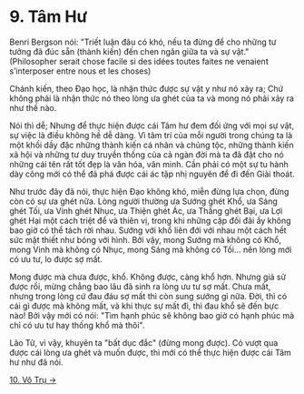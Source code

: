 # 9. Tâm Hư

Benri Bergson nói: "Triết luận đâu có khó, nếu ta đừng để cho những tư tưởng đã
đúc sẵn (thành kiến) đến chen ngăn giữa ta và sự vật." (Philosopher serait chose
facile si des idées toutes faites ne venaient s’interposer entre nous et les
choses)

Chánh kiến, theo Đạo học, là nhận thức được sự vật y như nó xảy ra; Chứ không
phải là nhận thức nó theo lòng ưa ghét của ta và mong nó phải xảy ra như thế
nào.

Nói thì dễ; Nhưng để thực hiện được cái Tâm hư đem đối ứng với mọi sự vật, sự
việc là điều không hề dễ dàng. Vì tâm trí của mỗi người trong chúng ta là một
khối dầy đặc những thành kiến cá nhân và chủng tộc, những thành kiến xã hội và
những tư duy truyền thống của cả ngàn đời mà ta đã đặt cho nó những cái tên rất
tốt đẹp là văn hóa, văn minh. Cần phải có một sự tu hành dày công mới có thể đả 
phá được cái ác tập nhị nguyên để đi đến Giải thoát.

Như trước đây đã nói, thực hiện Đạo không khó, miễn đừng lựa chọn, đừng còn có
sự ưa ghét nữa. Lòng người thường ưa Sướng ghét Khổ, ưa Sáng ghét Tối, ưa Vinh
ghét Nhục, ưa Thiện ghét Ác, ưa Thắng ghét Bại, ưa Lợi ghét Hại một cách triệt
để và thiên vị, trong khi những cặp đối đãi ấy không bao giờ có thể tách rời
nhau. Sướng với khổ liên đới với nhau một cách hết sức mật thiết như bóng với
hình. Bởi vậy, mong Sướng mà không có Khổ, mong Vinh mà không có Nhục, mong Sáng
mà không có Tối... nên lòng mới có ưu tư, lo được sợ mất.

Mong được mà chưa được, khổ. Không được, càng khổ hơn. Nhưng giả sử được rồi,
mừng chẳng bao lâu đã sinh ra lòng ưu tư sợ mất. Chưa mất, nhưng trong lòng cứ
đau đáu sợ mất thì còn sung sướng gì nữa. Đời, thì có cái gì được mà không mất,
và khi thực sự mất đi, thì đau khổ sẽ đến bực nào! Bởi vậy mới có nói: "Tìm hạnh
phúc sẽ không bao giờ có hạnh phúc mà chỉ có ưu tư hay thống khổ mà thôi".

Lão Tử, vì vậy, khuyên ta "bất dục đắc" (đừng mong được). Có vượt qua được cái
lòng ưa ghét và muốn được, thì mới có thể thực hiện được cái Tâm hư như đã nói.

[10. Vô Trụ &rarr;](https://github.com/thaicuc/tinh-hoa-dao-hoc/blob/master/contents/10-vo-tru.md)
